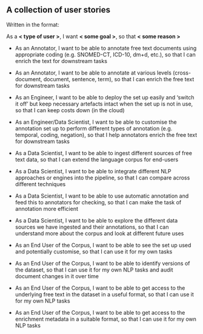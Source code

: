 ## A collection of user stories

Written in the format: 

As a **< type of user >**, I want **< some goal >**, so that **< some reason >**

- As an Annotator, I want to be able to annotate free text documents using appropriate coding (e.g. SNOMED-CT, ICD-10, dm+d, etc.), so that I can enrich the text for downstream tasks

- As an Annotator, I want to be able to annotate at various levels (cross-document, document, sentence, term), so that I can enrich the free text for downstream tasks
		
- As an Engineer, I want to be able to deploy the set up easily and ‘switch it off’ but keep necessary artefacts intact when the set up is not in use, so that I can keep costs down (in the cloud)

- As an Engineer/Data Scientist, I want to be able to customise the annotation set up to perform different types of annotation (e.g. temporal, coding, negation), so that I help annotators enrich the free text for downstream tasks
		
- As a Data Scientist, I want to be able to ingest different sources of free text data, so that I can extend the language corpus for end-users

- As a Data Scientist, I want to be able to integrate different NLP approaches or engines into the pipeline, so that I can compare across different techniques

- As a Data Scientist, I want to be able to use automatic annotation and feed this to annotators for checking, so that I can make the task of annotation more efficient

- As a Data Scientist, I want to be able to explore the different data sources we have ingested and their annotations, so that I can understand more about the corpus and look at different future uses
		
- As an End User of the Corpus, I want to be able to see the set up used and potentially customise, so that I can use it for my own tasks

- As an End User of the Corpus, I want to be able to identify versions of the dataset, so that I can use it for my own NLP tasks and audit document changes in it over time

- As an End User of the Corpus, I want to be able to get access to the underlying free text in the dataset in a useful format, so that I can use it for my own NLP tasks

- As an End User of the Corpus, I want to be able to get access to the enrichment metadata in a suitable format, so that I can use it for my own NLP tasks



